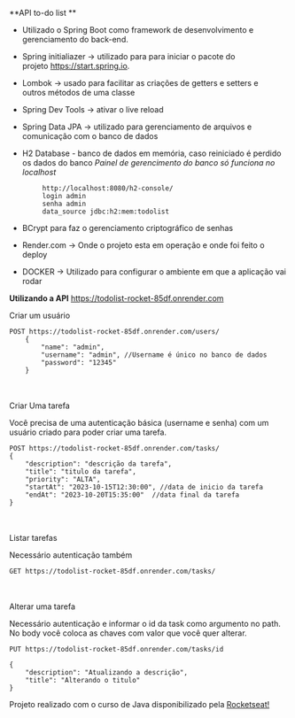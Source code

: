 **API to-do list **

 - Utilizado o Spring Boot como framework de desenvolvimento e
   gerenciamento do back-end.

 - Spring initialiazer -> utilizado para para iniciar o pacote do   
   projeto https://start.spring.io.

 - Lombok -> usado para facilitar as criações de getters e setters e   
   outros métodos de uma classe
   
 - Spring Dev Tools -> ativar o live reload

 - Spring Data JPA -> utilizado para gerenciamento de arquivos e comunicação
   com o banco de dados
   
 - H2 Database - banco de dados em memória, caso reiniciado é perdido os
   dados do banco
   *Painel de gerencimento do banco só funciona no localhost*

		    http://localhost:8080/h2-console/
            login admin
            senha admin
            data_source jdbc:h2:mem:todolist

 - BCrypt para faz o gerenciamento criptográfico de senhas

 - Render.com -> Onde o projeto esta em operação e onde foi feito o deploy

 - DOCKER -> Utilizado para configurar o ambiente em que a aplicação vai rodar

**Utilizando a API**
https://todolist-rocket-85df.onrender.com
<br>

Criar um usuário

    POST https://todolist-rocket-85df.onrender.com/users/
        {
        	"name": "admin",
        	"username": "admin", //Username é único no banco de dados
        	"password": "12345"
        }
        
<br>
<br>
 Criar Uma tarefa
 
 Você precisa de uma autenticação básica (username e senha) com um usuário criado para poder criar uma tarefa.
	   

    POST https://todolist-rocket-85df.onrender.com/tasks/
    {
    	"description": "descrição da tarefa",
    	"title": "titulo da tarefa",
    	"priority": "ALTA",
    	"startAt": "2023-10-15T12:30:00", //data de inicio da tarefa
    	"endAt": "2023-10-20T15:35:00"  //data final da tarefa
    }

<br>
<br>
Listar tarefas

Necessário autenticação também

    GET https://todolist-rocket-85df.onrender.com/tasks/

<br>
<br>
Alterar uma tarefa

Necessário autenticação e informar o id da task como argumento no path. 
No body você coloca as chaves com valor que você quer alterar.

	PUT https://todolist-rocket-85df.onrender.com/tasks/id

	{
		"description": "Atualizando a descrição",
		"title": "Alterando o titulo"
	}

Projeto realizado com o curso de Java disponibilizado pela [Rocketseat!](https://www.rocketseat.com.br)
